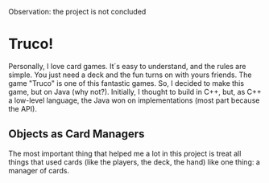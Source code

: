 Observation: the project is not concluded
# Truco!
Personally, I love card games. It´s easy to understand, and the rules are simple. You just need a deck and the fun turns on with yours friends. The game "Truco" is one of this fantastic games. So, I decided to make this game, but on Java (why not?). Initially, I thought to build in C++, but, as C++ a low-level language, the Java won on implementations (most part because the API).
## Objects as Card Managers
The most important thing that helped me a lot in this project is treat all things that used cards (like the players, the deck, the hand) like one thing: a manager of cards.
